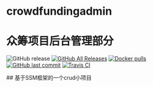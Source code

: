 # crowdfundingadmin
# 众筹项目后台管理部分
<p>
<a ><img alt="GitHub release" src="https://img.shields.io/github/release/halo-dev/halo.svg?style=flat-square"/></a>
<a href="https://github.com/halo-dev/halo/releases"><img alt="GitHub All Releases" src="https://img.shields.io/github/downloads/halo-dev/halo/total.svg?style=flat-square"></a>
<a href="https://hub.docker.com/r/ruibaby/halo"><img alt="Docker pulls" src="https://img.shields.io/docker/pulls/ruibaby/halo?style=flat-square"></a>
<a href="https://github.com/halo-dev/halo/commits"><img alt="GitHub last commit" src="https://img.shields.io/github/last-commit/halo-dev/halo.svg?style=flat-square"></a>
<a href="https://travis-ci.org/halo-dev/halo"><img alt="Travis CI" src="https://img.shields.io/travis/halo-dev/halo.svg?style=flat-square"/></a>
</p>
## 基于SSM框架的一个crud小项目


